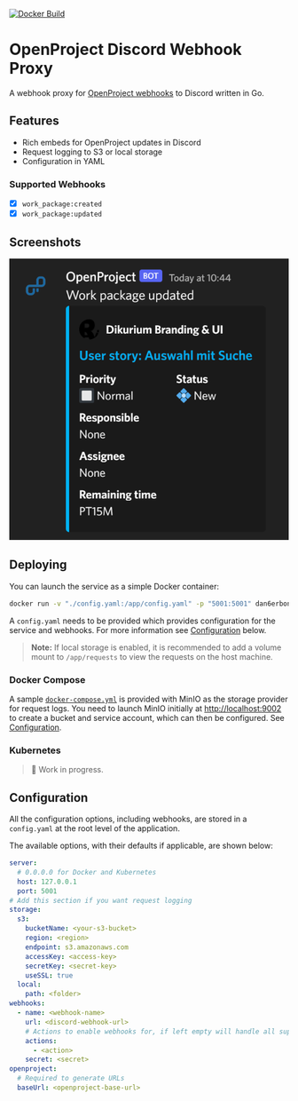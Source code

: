 [![Docker Build](https://github.com/Dan6erbond/openproject-discord-webhook-proxy/actions/workflows/docker-image.yml/badge.svg)](https://github.com/Dan6erbond/openproject-discord-webhook-proxy/actions/workflows/docker-image.yml)

# OpenProject Discord Webhook Proxy

A webhook proxy for [OpenProject webhooks](https://www.openproject.org/docs/system-admin-guide/incoming-and-outgoing/webhooks/) to Discord written in Go.

## Features

- Rich embeds for OpenProject updates in Discord
- Request logging to S3 or local storage
- Configuration in YAML

### Supported Webhooks

- [x] `work_package:created`
- [x] `work_package:updated`

## Screenshots

![Work Package Updated Webhook with Embed](screenshots/work_package_updated.png)

## Deploying

You can launch the service as a simple Docker container:

```sh
docker run -v "./config.yaml:/app/config.yaml" -p "5001:5001" dan6erbond/openproject-discord-webhook-proxy:latest
```

A `config.yaml` needs to be provided which provides configuration for the service and webhooks. For more information see [Configuration](#configuration) below.

> **Note:** If local storage is enabled, it is recommended to add a volume mount to `/app/requests` to view the requests on the host machine.

### Docker Compose

A sample [`docker-compose.yml`](./docker-compose.yml) is provided with MinIO as the storage provider for request logs. You need to launch MinIO initially at [http://localhost:9002](http://localhost:9002) to create a bucket and service account, which can then be configured. See [Configuration](#configuration).

### Kubernetes

> 🚧 Work in progress.

## Configuration

All the configuration options, including webhooks, are stored in a `config.yaml` at the root level of the application.

The available options, with their defaults if applicable, are shown below:

```yml
server:
  # 0.0.0.0 for Docker and Kubernetes
  host: 127.0.0.1
  port: 5001
# Add this section if you want request logging
storage:
  s3:
    bucketName: <your-s3-bucket>
    region: <region>
    endpoint: s3.amazonaws.com
    accessKey: <access-key>
    secretKey: <secret-key>
    useSSL: true
  local:
    path: <folder>
webhooks:
  - name: <webhook-name>
    url: <discord-webhook-url>
    # Actions to enable webhooks for, if left empty will handle all supported actions
    actions:
      - <action>
    secret: <secret>
openproject:
  # Required to generate URLs
  baseUrl: <openproject-base-url>
```
